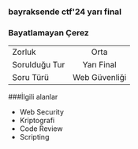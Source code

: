 

### bayraksende ctf'24 yarı final 
### Bayatlamayan Çerez

|    |  |
| ------------- |:-------------:|
| Zorluk        | Orta          |
| Sorulduğu Tur | Yarı Final    |
| Soru Türü     | Web Güvenliği |


###İlgili alanlar
- Web Security
- Kriptografi
- Code Review
- Scripting 



